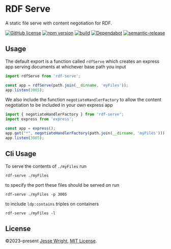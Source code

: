 # RDF Serve

A static file serve with content negotiation for RDF.

[![GitHub license](https://img.shields.io/github/license/jeswr/rdf-serve.js.svg)](https://github.com/jeswr/rdf-serve.js/blob/master/LICENSE)
[![npm version](https://img.shields.io/npm/v/rdf-serve.svg)](https://www.npmjs.com/package/rdf-serve)
[![build](https://img.shields.io/github/actions/workflow/status/jeswr/rdf-serve.js/nodejs.yml?branch=main)](https://github.com/jeswr/rdf-serve.js/tree/main/)
[![Dependabot](https://badgen.net/badge/Dependabot/enabled/green?icon=dependabot)](https://dependabot.com/)
[![semantic-release](https://img.shields.io/badge/%20%20%F0%9F%93%A6%F0%9F%9A%80-semantic--release-e10079.svg)](https://github.com/semantic-release/semantic-release)

## Usage

The default export is a function called `rdfServe` which creates an express app serving documents at whichever
base path you input

```ts
import rdfServe from 'rdf-serve';

const app = rdfServe(path.join(__dirname, 'myFiles'));
app.listen(3005);
```

We also include the function `negotiateHandlerFactory` to allow the content negotiation to be included in your
own express app

```ts
import { negotiateHandlerFactory } from 'rdf-serve';
import express from 'express';

const app = express();
app.get("*", negotiateHandlerFactory(path.join(__dirname, 'myFiles')));
app.listen(3005);
```

## Cli Usage

To serve the contents of `./myFiles` run

```
rdf-serve ./myFiles
```

to specify the port these files should be served on run

```
rdf-serve ./myFiles -p 3005
```

to include `ldp:contains` triples on containers

```
rdf-serve ./myFiles -l
```
## License
©2023–present
[Jesse Wright](https://github.com/jeswr),
[MIT License](https://github.com/jeswr/useState/blob/master/LICENSE).
